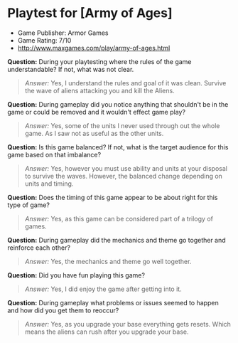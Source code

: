 # Playtest for [Army of Ages]

* Game Publisher: Armor Games
* Game Rating: 7/10
* http://www.maxgames.com/play/army-of-ages.html

**Question:** During your playtesting where the rules of the game understandable? If not, what was not clear.
> _Answer:_ Yes, I understand the rules and goal of it was clean. Survive the wave of aliens attacking you and kill the Aliens.

**Question:** During gameplay did you notice anything that shouldn't be in the game or could be removed and it wouldn't effect game play?
> _Answer:_ Yes, some of the units I never used through out the whole game. As I saw not as useful as the other units.

**Question:** Is this game balanced? If not, what is the target audience for this game based on that imbalance?
> _Answer:_ Yes, however you must use ability and units at your disposal to survive the waves. However, the balanced change depending on units and timing.

**Question:** Does the timing of this game appear to be about right for this type of game?
> _Answer:_ Yes, as this game can be considered part of a trilogy of games.

**Question:** During gameplay did the mechanics and theme go together and reinforce each other?
> _Answer:_ Yes, the mechanics and theme go well together.

**Question:** Did you have fun playing this game?
> _Answer:_ Yes, I did enjoy the game after getting into it.

**Question:** During gameplay what problems or issues seemed to happen and how did you get them to reoccur?
> _Answer:_ Yes, as you upgrade your base everything gets resets. Which means the aliens can rush after you upgrade your base.

